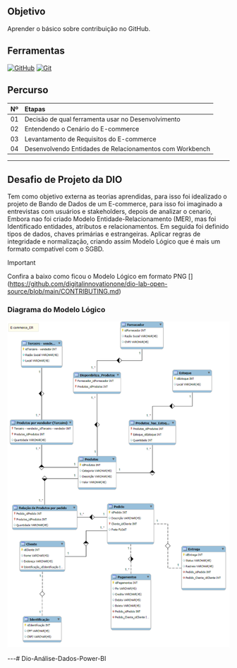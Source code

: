 ## Objetivo
Aprender o básico sobre contribuição no GitHub.

## Ferramentas
[![GitHub](https://img.shields.io/badge/GitHub-000?style=for-the-badge&logo=github&logoColor=30A3DC)](https://docs.github.com/)
[![Git](https://img.shields.io/badge/Git-000?style=for-the-badge&logo=git&logoColor=E94D5F)](https://git-scm.com/doc) 

## Percurso
<table>
  <thead>
    <tr align="left">
      <th>Nº</th>
      <th>Etapas</th>
    </tr>
  </thead>
  <tbody align="left">
    <tr>
      <td>01</td>
      <td>Decisão de qual ferramenta usar no Desenvolvimento</td>
    </tr>
    <tr>
      <td>02</td>
      <td>Entendendo o Cenário do E-commerce</td>
    </tr>
    <tr>
      <td>03</td>
      <td>Levantamento de Requisitos do E-commerce</td>  
    </tr>
    <tr>
      <td>04</td>
      <td>Desenvolvendo Entidades de Relacionamentos com Workbench</td>    
    </tr>
  </tbody>
</table>

---
## Desafio de Projeto da DIO
Tem como objetivo externa as teorias aprendidas, para isso foi idealizado o projeto de Bando de Dados de um E-commerce, para isso foi imaginado a entrevistas com usuários e stakeholders, depois de analizar o cenario, Embora nao foi criado Modelo Entidade-Relacionamento (MER), mas foi Identificado entidades, atributos e relacionamentos.
Em seguida foi definido tipos de dados, chaves primárias e estrangeiras.
Aplicar regras de integridade e normalização, criando assim Modelo Lógico que é mais um formato compatível com o SGBD. <br>

> [!IMPORTANT]   
> Confira a baixo como ficou o Modelo Lógico em formato PNG []
(https://github.com/digitalinnovationone/dio-lab-open-source/blob/main/CONTRIBUTING.md)

### Diagrama do Modelo Lógico
![weber](/Projeto01/E-commcer-Corrigido_Entregar.png)



---# Dio-Análise-Dados-Power-BI
